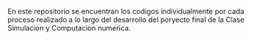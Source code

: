 En este repositorio se encuentran los codigos individualmente por cada proceso realizado a lo largo del desarrollo del poryecto final de la Clase Simulacion y Computacion numerica. 
